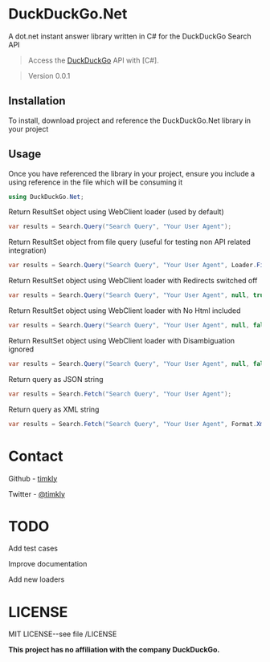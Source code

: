 ﻿# DuckDuckGo.Net 

A dot.net instant answer library written in C# for the DuckDuckGo Search API

> Access the [DuckDuckGo](https://duckduckgo.com/api) API with [C#].

> Version 0.0.1


## Installation

To install, download project and reference the DuckDuckGo.Net library in your project

## Usage
Once you have referenced the library in your project, ensure you include a using reference in the file which will be consuming it
```csharp
using DuckDuckGo.Net;
```

Return ResultSet object using WebClient loader (used by default)
```csharp
var results = Search.Query("Search Query", "Your User Agent");
```

Return ResultSet object from file query (useful for testing non API related integration)
```csharp
var results = Search.Query("Search Query", "Your User Agent", Loader.File);
```

Return ResultSet object using WebClient loader with Redirects switched off
```csharp
var results = Search.Query("Search Query", "Your User Agent", null, true);
```

Return ResultSet object using WebClient loader with No Html included
```csharp
var results = Search.Query("Search Query", "Your User Agent", null, false, true);
```

Return ResultSet object using WebClient loader with Disambiguation ignored
```csharp
var results = Search.Query("Search Query", "Your User Agent", null, false, false, true);
```  

Return query as JSON string
```csharp
var results = Search.Fetch("Search Query", "Your User Agent");
```

Return query as XML string
```csharp
var results = Search.Fetch("Search Query", "Your User Agent", Format.Xml);
```


# Contact
Github - [timkly](http://github.com/timkly)

Twitter - [@timkly](http://twitter.com/timkly)

# TODO
Add test cases 

Improve documentation

Add new loaders

# LICENSE
MIT LICENSE--see file /LICENSE 

**This project has no affiliation with the company DuckDuckGo.**      
  
          